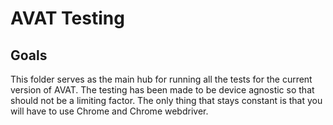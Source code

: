 # AVAT Testing

## Goals
This folder serves as the main hub for running all the tests for the current version of AVAT. The testing has been made to be device agnostic so that should not be a limiting factor. The only thing that stays constant is that you will have to use Chrome and Chrome webdriver.

